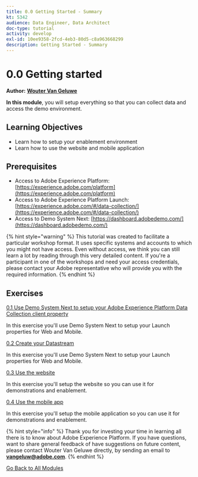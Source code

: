 ```yaml
---
title: 0.0 Getting Started - Summary
kt: 5342
audience: Data Engineer, Data Architect
doc-type: tutorial
activity: develop
exl-id: 10ee9358-2fcd-4eb3-80d5-c8a963668299
description: Getting Started - Summary
---
```


# 0.0 Getting started

**Author:** [**Wouter Van Geluwe**](https://www.linkedin.com/in/woutervangeluwe/)

**In this module**, you will setup everything so that you can collect data and access the demo environment.

## Learning Objectives

* Learn how to setup your enablement environment
* Learn how to use the website and mobile application

## Prerequisites

* Access to Adobe Experience Platform: [https://experience.adobe.com/platform](https://experience.adobe.com/platform)
* Access to Adobe Experience Platform Launch: [https://experience.adobe.com/#/data-collection/](https://experience.adobe.com/#/data-collection/)
* Access to Demo System Next: [https://dashboard.adobedemo.com/](https://dashboard.adobedemo.com/)

{% hint style="warning" %}
This tutorial was created to facilitate a particular workshop format. It uses specific systems and accounts to which you might not have access. Even without access, we think you can still learn a lot by reading through this very detailed content. If you're a participant in one of the workshops and need your access credentials, please contact your Adobe representative who will provide you with the required information.
{% endhint %}


## Exercises

[0.1 Use Demo System Next to setup your Adobe Experience Platform Data Collection client property](ex1.md)

In this exercise you'll use Demo System Next to setup your Launch properties for Web and Mobile.

[0.2 Create your Datastream](ex2.md)

In this exercise you'll use Demo System Next to setup your Launch properties for Web and Mobile.

[0.3 Use the website](ex3.md)

In this exercise you'll setup the website so you can use it for demonstrations and enablement.

[0.4 Use the mobile app](ex4.md)

In this exercise you'll setup the mobile application so you can use it for demonstrations and enablement.

{% hint style="info" %}
Thank you for investing your time in learning all there is to know about Adobe Experience Platform. If you have questions, want to share general feedback of have suggestions on future content, please contact Wouter Van Geluwe directly, by sending an email to **vangeluw@adobe.com**.
{% endhint %}

[Go Back to All Modules](./)

